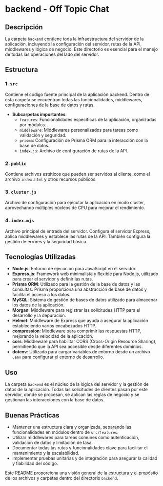 # backend - Off Topic Chat

## Descripción

La carpeta `backend` contiene toda la infraestructura del servidor de la aplicación, incluyendo la configuración del servidor, rutas de la API, middlewares y lógica de negocio. Este directorio es esencial para el manejo de todas las operaciones del lado del servidor.

## Estructura

### 1. **`src`**

Contiene el código fuente principal de la aplicación backend. Dentro de esta carpeta se encuentran todas las funcionalidades, middlewares, configuraciones de la base de datos y rutas.

- **Subcarpetas importantes**:
  - `features`: Funcionalidades específicas de la aplicación, organizadas por módulos.
  - `middleware`: Middlewares personalizados para tareas como validación y seguridad.
  - `prisma`: Configuración de Prisma ORM para la interacción con la base de datos.
  - `index.js`: Archivo de configuración de rutas de la API.

### 2. **`public`**

Contiene archivos estáticos que pueden ser servidos al cliente, como el archivo `index.html` y otros recursos públicos.

### 3. **`cluster.js`**

Archivo de configuración para ejecutar la aplicación en modo clúster, aprovechando múltiples núcleos de CPU para mejorar el rendimiento.

### 4. **`index.mjs`**

Archivo principal de entrada del servidor. Configura el servidor Express, aplica middlewares y establece las rutas de la API. También configura la gestión de errores y la seguridad básica.

## Tecnologías Utilizadas

- **Node.js**: Entorno de ejecución para JavaScript en el servidor.
- **Express.js**: Framework web minimalista y flexible para Node.js, utilizado para crear el servidor y definir las rutas.
- **Prisma ORM**: Utilizado para la gestión de la base de datos y las consultas. Prisma proporciona una abstracción de base de datos y facilita el acceso a los datos.
- **MySQL**: Sistema de gestión de bases de datos utilizado para almacenar los datos de la aplicación.
- **Morgan**: Middleware para registrar las solicitudes HTTP para el desarrollo y la depuración.
- **Helmet**: Middleware de Express que ayuda a asegurar la aplicación estableciendo varios encabezados HTTP.
- **compression**: Middleware para comprimir las respuestas HTTP, mejorando la velocidad de la aplicación.
- **cors**: Middleware para habilitar CORS (Cross-Origin Resource Sharing), permitiendo que la API sea accesible desde diferentes dominios.
- **dotenv**: Utilizado para cargar variables de entorno desde un archivo `.env` para configurar el entorno de desarrollo.

## Uso

La carpeta `backend` es el núcleo de la lógica del servidor y la gestión de datos de la aplicación. Todas las solicitudes de clientes pasan por este servidor, donde se procesan, se aplican las reglas de negocio y se gestionan las interacciones con la base de datos.

## Buenas Prácticas

- Mantener una estructura clara y organizada, separando las funcionalidades en módulos dentro de `src/features`.
- Utilizar middlewares para tareas comunes como autenticación, validación de datos y limitación de tasa.
- Documentar todas las rutas y funcionalidades clave para facilitar el mantenimiento y la escalabilidad.
- Implementar pruebas unitarias y de integración para asegurar la calidad y fiabilidad del código.

Este README proporciona una visión general de la estructura y el propósito de los archivos y carpetas dentro del directorio `backend`.
